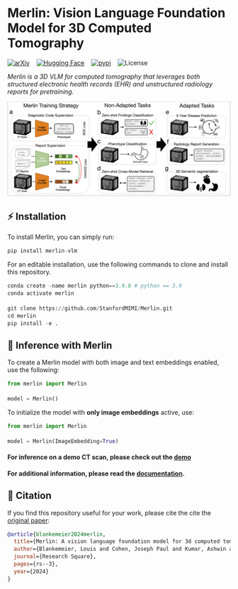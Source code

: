 # Merlin: Vision Language Foundation Model for 3D Computed Tomography

[![arXiv](https://img.shields.io/badge/arXiv-2406.06512-b31b1b.svg?style=for-the-badge)](https://arxiv.org/abs/2406.06512)&nbsp;&nbsp;&nbsp;&nbsp;[![Hugging Face](https://huggingface.co/datasets/huggingface/badges/resolve/main/model-on-hf-md.svg)](https://huggingface.co/stanfordmimi/Merlin)&nbsp;&nbsp;&nbsp;&nbsp;[![pypi](https://img.shields.io/pypi/v/merlin-vlm?style=for-the-badge)](https://pypi.org/project/merlin-vlm/)&nbsp;&nbsp;&nbsp;&nbsp;![License](https://img.shields.io/github/license/stanfordmimi/merlin?style=for-the-badge)

*Merlin is a 3D VLM for computed tomography that leverages both structured electronic health records (EHR) and unstructured radiology reports for pretraining.*

![Key Graphic](documentation/assets/overview.png)

## ⚡️ Installation

To install Merlin, you can simply run:

```python
pip install merlin-vlm
```

For an editable installation, use the following commands to clone and install this repository.

```python
conda create -name merlin python==3.9.0 # python == 3.9
conda activate merlin

git clone https://github.com/StanfordMIMI/Merlin.git
cd merlin
pip install -e .
```

## 🚀 Inference with Merlin

To create a Merlin model with both image and text embeddings enabled, use the following:
```python
from merlin import Merlin

model = Merlin()
```

To initialize the model with **only image embeddings** active, use:
```python
from merlin import Merlin

model = Merlin(ImageEmbedding=True)
```

#### For inference on a demo CT scan, please check out the [demo](documentation/demo.py)

#### For additional information, please read the [documentation](documentation/inference.md).

## 📎 Citation
If you find this repository useful for your work, please cite the cite the [original paper](https://arxiv.org/abs/2406.06512):

```bibtex
@article{blankemeier2024merlin,
  title={Merlin: A vision language foundation model for 3d computed tomography},
  author={Blankemeier, Louis and Cohen, Joseph Paul and Kumar, Ashwin and Van Veen, Dave and Gardezi, Syed Jamal Safdar and Paschali, Magdalini and Chen, Zhihong and Delbrouck, Jean-Benoit and Reis, Eduardo and Truyts, Cesar and others},
  journal={Research Square},
  pages={rs--3},
  year={2024}
}
```
